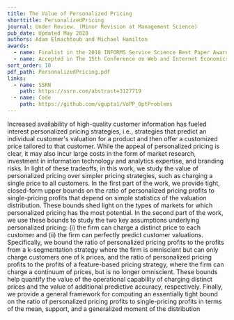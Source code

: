 ```yaml
---
title: The Value of Personalized Pricing
shorttitle: PersonalizedPricing
journal: Under Review. (Minor Revision at Management Science)
pub_date: Updated May 2020
authors: Adam Elmachtoub and Michael Hamilton
awards:
  - name: Finalist in the 2018 INFORMS Service Science Best Paper Award
  - name: Accepted in The 15th Conference on Web and Internet Economics (WINE), 2019
sort_order: 10
pdf_path: PersonalizedPricing.pdf
links:
  - name: SSRN
    path: https://ssrn.com/abstract=3127719
  - name: Code
    path: https://github.com/vgupta1/VoPP_OptProblems
---
```

Increased availability of high-quality customer information has fueled interest personalized pricing strategies, i.e., strategies that predict an individual customer's valuation for a product and then offer a customized price tailored to that customer. While the appeal of personalized pricing is clear, it may also incur large costs in the form of market research, investment in information technology and analytics expertise, and branding risks. In light of these tradeoffs, in this work, we study the value of personalized pricing over simpler pricing strategies, such as charging a single price to all customers. In the first part of the work, we provide tight, closed-form upper bounds on the ratio of personalized pricing profits to single-pricing profits that depend on simple statistics of the valuation distribution. These bounds shed light on the types of markets for which personalized pricing has the most potential. In the second part of the work, we use these bounds to study the two key assumptions underlying personalized pricing: (i) the firm can charge a distinct price to each customer and (ii) the firm can perfectly predict customer valuations. Specifically, we bound the ratio of personalized pricing profits to the profits from a k-segmentation strategy where the firm is omniscient but can only charge customers one of k prices, and the ratio of personalized pricing profits to the profits of a feature-based pricing strategy, where the firm can charge a continuum of prices, but is no longer omniscient. These bounds help quantify the value of the operational capability of charging distinct prices and the value of additional predictive accuracy, respectively. Finally, we provide a general framework for computing an essentially tight bound on the ratio of personalized pricing profits to single-pricing profits in terms of the mean, support, and a generalized moment of the distribution